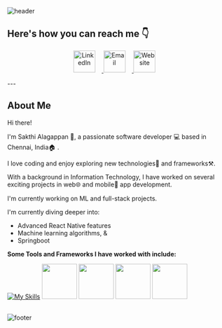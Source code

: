 <!-- Header -->
<link rel="stylesheet" type='text/css' href="https://cdn.jsdelivr.net/gh/devicons/devicon@latest/devicon.min.css" />
<img src="https://capsule-render.vercel.app/api?type=waving&color=0:11048a,100:88048a&height=150&section=header&text=Hey%20there!&fontSize=65&fontColor=f2f5fc" alt="header">

## Here's how you can reach me 👇
<p align="center">
  <a href="https://www.linkedin.com/in/al-sakthi-a71b56226/">
    <img src="https://github.com/Alsa5/Alsa5/assets/122151829/eac6e99a-4b29-41db-b0e5-931874581540" alt="LinkedIn" height="50" style="margin-right: 15;"/>
  </a>

  <a href="mailto:sakthialagappan67@gmail.com">
    <img src="https://github.com/Alsa5/Alsa5/assets/122151829/b6f74e85-478b-47a5-926a-d9a57a45052e" alt="Email" height="50" style="margin-right: 15"/>
  </a>

  <a href="https://sakthi-alagappan.netlify.app/">
    <img src="https://github.com/Alsa5/Alsa5/assets/122151829/66823532-6374-449e-9723-0f41d093475d" alt="Website" height="50" style="margin-right: 15;"/>
  </a>
</p>
---

## About Me

Hi there! 

I'm Sakthi Alagappan 👧, a passionate software developer 💻 based in Chennai, India🏠 . 

I love coding and enjoy exploring new technologies🤖 and frameworks⚒️. 

With a background in Information Technology, I have worked on several exciting projects in web🌐 and mobile📱 app development.

I'm currently working on ML and full-stack projects.

I'm currently diving deeper into:
- Advanced React Native features
- Machine learning algorithms, &
- Springboot

**Some Tools and Frameworks I have worked with include:**
<br>

[![My Skills](https://skillicons.dev/icons?i=react,py,c,java,html,css,bootstrap,js,express,flask,nodejs,mysql,firebase,netlify,figma,vscode,github,&perline=6)](https://skillicons.dev)
<img src="https://cdn.jsdelivr.net/gh/devicons/devicon@latest/icons/streamlit/streamlit-original-wordmark.svg" height="80" width="80" />
<img src="https://avatars.githubusercontent.com/u/16919504?s=280&v=4" height="80" width="80" />
<img src="https://play-lh.googleusercontent.com/algsmuhitlyCU_Yy3IU7-7KYIhCBwx5UJG4Bln-hygBjjlUVCiGo1y8W5JNqYm9WW3s" height="80" width="80" />
<img src="https://cdn.jsdelivr.net/gh/devicons/devicon@latest/icons/canva/canva-original.svg" height="80" width="80" />

<br>
<img src="https://capsule-render.vercel.app/api?type=waving&color=0:88048a,100:11048a&height=100&section=footer" alt="footer">
